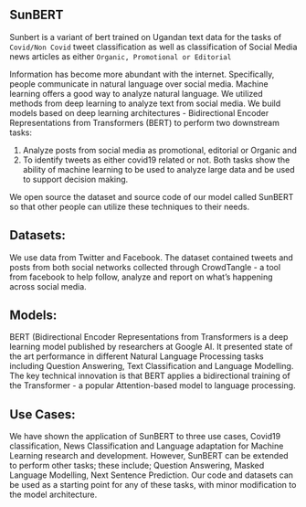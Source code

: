 ## SunBERT

Sunbert is a variant of bert trained on Ugandan text data for the tasks of ``Covid/Non Covid`` tweet classification as well as classification of Social Media news articles as either ``Organic, Promotional or Editorial``

Information has become more abundant with the internet. Specifically, people communicate in natural language over social media. Machine learning offers a good way to analyze natural language. We utilized methods from deep learning to analyze text from social media. We build models based on deep learning architectures - Bidirectional Encoder Representations from Transformers (BERT) to perform two downstream tasks: 
1. Analyze posts from social media as promotional, editorial or Organic and
2. To identify tweets as either covid19 related or not. Both tasks show the ability of machine learning to be used to analyze large data and be used to support decision making.

We open source the dataset and source code of our model called SunBERT so that other people can utilize these techniques to their needs.

## Datasets:
We use data from Twitter and Facebook. The dataset contained tweets and posts from both social networks collected through CrowdTangle - a tool from facebook to help follow, analyze and report on what’s happening across social media.

## Models:
BERT (Bidirectional Encoder Representations from Transformers is a deep learning model published by researchers at Google AI. It presented state of the art performance in different Natural Language Processing tasks including Question Answering, Text Classification and Language Modelling. The key technical innovation is that BERT applies a bidirectional training of the Transformer - a popular Attention-based model to language processing.

## Use Cases:
We have shown the application of SunBERT to three use cases, Covid19 classification, News Classification and Language adaptation for Machine Learning research and development. However, SunBERT can be extended to perform other tasks; these include; Question Answering, Masked Language Modelling, Next Sentence Prediction. 
Our code and datasets can be used as a starting point for any of these tasks, with minor modification to the model architecture.
